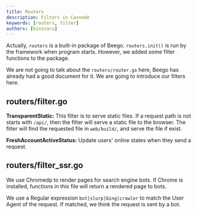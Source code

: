 ```yaml
---
title: Routers
description: Filters in Casnode
keywords: [routers, filter]
authors: [kininaru]
---
```


Actually, `routers` is a built-in package of Beego. `routers.init()` is run by the framework when program starts. However, we added some filter functions to the package.

We are not going to talk about the `routers/router.go` here, Beego has already had a good document for it. We are going to introduce our filters here.

## routers/filter.go

**TransparentStatic:** This filter is to serve static files. If a request path is not starts with `/api/`, then the filter will serve a static file to the browser. The filter will find the requested file in `web/build/`, and serve the file if exist.

**FreshAccountActiveStatus:** Update users' online states when they send a request.

## routers/filter_ssr.go

We use Chromedp to render pages for search engine bots. If Chrome is installed, functions in this file will return a rendered page to bots.

We use a Regular expression `bot|slurp|bing|crawler` to match the User Agent of the request. If matched, we think the request is sent by a bot.
